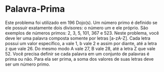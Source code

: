 # Palavra-Prima
Este problema foi utilizado em 196 Dojo(s).
Um número primo é definido se ele possuir exatamente dois divisores: o número um e ele próprio. São exemplos de números primos: 2, 3, 5, 101, 367 e 523.
Neste problema, você deve ler uma palavra composta somente por letras [a-zA-Z]. Cada letra possui um valor específico, a vale 1, b vale 2 e assim por diante, até a letra z que vale 26. Do mesmo modo A vale 27, B vale 28, até a letra Z que vale 52.
Você precisa definir se cada palavra em um conjunto de palavras é prima ou não. Para ela ser prima, a soma dos valores de suas letras deve ser um número primo.

